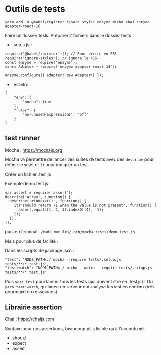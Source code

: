 # Outils de tests

```yarn add -D @babel/register ignore-styles enzyme mocha chai enzyme-adapter-react-16```

Faire un dossier tests.
Préparer 2 fichiers dans le dossier tests : 
 - .setup.js :
```
require('@babel/register')(); // Pour ecrire en ES6
require('ignore-styles'); // Ignore le CSS
const enzyme = require('enzyme');
const Adapter = require('enzyme-adapter-react-16');

enzyme.configure({ adapter: new Adapter() }); 
```
- .eslintrc :
```
{
    "env": {
        "mocha": true
    },
    "rules": {
        "no-unused-expressions": "off"
    }
}
```

## test runner

Mocha : https://mochajs.org

Mocha va permettre de lancer des suites de tests avec des `describe` pour définir le sujet et `it` pour indiquer un test.

Créer un fichier .test.js 

Exemple demo.test.js :
```
var assert = require('assert');
describe('Array', function() {
  describe('#indexOf()', function() {
    it('should return -1 when the value is not present', function() {
      assert.equal([1, 2, 3].indexOf(4), -1);
    });
  });
});
```

puis en terminal `./node_modules/.bin/mocha tests/demo.test.js`


Mais pour plus de facilité : 

Dans les scripts de  package.json :

```
"test": "NODE_PATH=./ mocha --require tests/.setup.js tests/**/*.test.js",
"test:watch": "NODE_PATH=./ mocha --watch --require tests/.setup.js tests/**/*.test.js"
```

Puis `yarn test` pour lancer tous les tests (qui doivent etre en .test.js) !
Ou `yarn test:watch`, qui lance un serveur qui analyse les test en continu (très gourmand en ressources)

## Librairie assertion

Chai : https://chaijs.com

Syntaxe pour nos assertions, beaucoup plus lisible qu'à l'accoutumé.

- should
- expect
- assert

